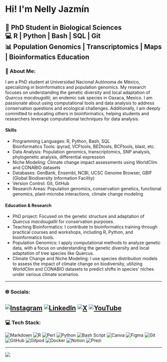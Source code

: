 # Hi! I'm Nelly Jazmín

🔬 PhD Student in Biological Sciences  <br>💻 R | Python | Bash | SQL | Git  <br>📊 Population Genomics | Transcriptomics | Maps | Bioinformatics Education<br>
---
### 💫 About Me:

I am a PhD student at Universidad Nacional Autónoma de México, specializing in bioinformatics and population genomics. My research focuses on understanding the genetic diversity and local adaptation of *Quercus macdougallii*, an endemic oak species in Oaxaca, Mexico. I am passionate about using computational tools and data analysis to address conservation questions and ecological challenges. Additionally, I am deeply committed to educating others in bioinformatics, helping students and researchers leverage computational techniques for data analysis.

#### Skills

- Programming Languages: R, Python, Bash, SQL<br>Bioinformatics Tools: ipyrad, VCFtools, BEDtools, BCFtools, blast, etc.
- Data Analysis: Population genomics, transcriptomics, SNP analysis, phylogenetic analysis, differential expression
- Niche Modeling: Climate change impact assessments using WorldClim and CONABIO datasets
- Databases: GenBank, Ensembl, NCBI, UCSC Genome Browser, GBIF (Global Biodiversity Information Facility)
- Version Control: Git, GitHub
- Research Areas: Population genomics, conservation genetics, functional genomics, plant-microbe interactions, climate change modeling

#### Education & Research

- PhD project: Focused on the genetic structure and adaptation of *Quercus macdougallii* for conservation purposes.
- Teaching Bioinformatics: I contribute to bioinformatics training through practical courses and workshops, including R, Python, and bioinformatics tools.
- Population Genomics: I apply computational methods to analyze genetic data, with a focus on understanding the genetic diversity and local adaptation of tree species like Quercus.
- Climate Change and Niche Modeling: I use species distribution models to assess the impact of climate change on biodiversity, utilizing WorldClim and CONABIO datasets to predict shifts in species' niches under various climate scenarios.

---
### 🌐 Socials:
[![Instagram](https://img.shields.io/badge/Instagram-%23E4405F.svg?logo=Instagram&logoColor=white)](https://instagram.com/nj_bio) [![LinkedIn](https://img.shields.io/badge/LinkedIn-%230077B5.svg?logo=linkedin&logoColor=white)](https://linkedin.com/in/nelly-jazmin-pacheco-cruz-1b787613a) [![X](https://img.shields.io/badge/X-black.svg?logo=X&logoColor=white)](https://x.com/NellyJazmin14) [![YouTube](https://img.shields.io/badge/YouTube-%23FF0000.svg?logo=YouTube&logoColor=white)](https://youtube.com/@Elly-jaz) 
---
### 💻 Tech Stack:
![Markdown](https://img.shields.io/badge/markdown-%23000000.svg?style=for-the-badge&logo=markdown&logoColor=white) ![R](https://img.shields.io/badge/r-%23276DC3.svg?style=for-the-badge&logo=r&logoColor=white) ![Perl](https://img.shields.io/badge/perl-%2339457E.svg?style=for-the-badge&logo=perl&logoColor=white) ![Python](https://img.shields.io/badge/python-3670A0?style=for-the-badge&logo=python&logoColor=ffdd54) ![Bash Script](https://img.shields.io/badge/bash_script-%23121011.svg?style=for-the-badge&logo=gnu-bash&logoColor=white) ![Canva](https://img.shields.io/badge/Canva-%2300C4CC.svg?style=for-the-badge&logo=Canva&logoColor=white) ![Figma](https://img.shields.io/badge/figma-%23F24E1E.svg?style=for-the-badge&logo=figma&logoColor=white) ![Git](https://img.shields.io/badge/git-%23F05033.svg?style=for-the-badge&logo=git&logoColor=white) ![GitHub](https://img.shields.io/badge/github-%23121011.svg?style=for-the-badge&logo=github&logoColor=white) ![Gitpod](https://img.shields.io/badge/gitpod-f06611.svg?style=for-the-badge&logo=gitpod&logoColor=white) ![Docker](https://img.shields.io/badge/docker-%230db7ed.svg?style=for-the-badge&logo=docker&logoColor=white) ![Notion](https://img.shields.io/badge/Notion-%23000000.svg?style=for-the-badge&logo=notion&logoColor=white) ![Prezi](https://img.shields.io/badge/Prezi-%23000000.svg?style=for-the-badge&logo=Prezi&logoColor=white)

---

[![](https://visitcount.itsvg.in/api?id=NellyJazminPC&icon=0&color=1)](https://visitcount.itsvg.in)

<!-- Proudly created with GPRM ( https://gprm.itsvg.in ) -->
